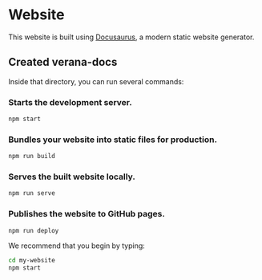 # Website

This website is built using [Docusaurus](https://docusaurus.io/), a modern static website generator.

## Created verana-docs

Inside that directory, you can run several commands:
 
### Starts the development server.

```bash
npm start
```
### Bundles your website into static files for production.

```bash
npm run build
```

### Serves the built website locally.

```bash
npm run serve
```

### Publishes the website to GitHub pages.

```bash
npm run deploy
```

We recommend that you begin by typing:

```bash
cd my-website
npm start
```
